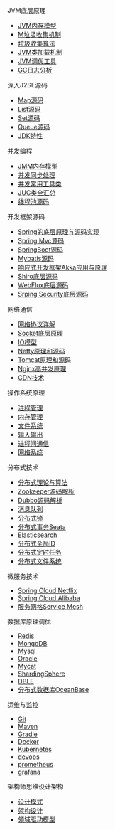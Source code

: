 
JVM底层原理
 * [JVM内存模型](/share/jvm/index.md?id=_1-jvm内存模型)
 * [M垃圾收集机制](/share/jvm/index.md?id=_2-垃圾收集机制详解)
 * [垃圾收集算法](/share/jvm/index.md?id=_3-垃圾收集算法详解)
 * [JVM类加载机制](/share/jvm/index.md?id=_4-jvm类加载机制)
 * [JVM调优工具](/share/jvm/index.md?id=_5-jvm调优工具)
 * [GC日志分析](/share/jvm/index.md?id=_6-gc日志分析)

深入J2SE源码
 * [Map源码](/share/j2se/map)
 * [List源码](/share/j2se/list)
 * [Set源码](/share/j2se/set)
 * [Queue源码](/share/j2se/queue)
 * [JDK特性](/share/j2se/jdk)

并发编程
 * [JMM内存模型](/share/concurrent/jmm)
 * [并发同步处理](/share/concurrent/synchronized)
 * [并发常用工具类](/share/concurrent/juc)
 * [JUC类全汇总](/share/concurrent/juc2)
 * [线程池源码](/share/concurrent/thread)

开发框架源码
 * [Spring的底层原理与源码实现](/share/frame/spring)
 * [Spring Mvc源码](/share/frame/springmvc)
 * [SpringBoot源码](/share/frame/springboot)
 * [Mybatis源码](/share/frame/mybatis)
 * [响应式开发框架Akka应用与原理](/share/frame/akka)
 * [Shiro底层源码](/share/frame/shiro)
 * [WebFlux底层源码](/share/frame/webflux)
 * [Srping Security底层源码](/share/frame/springsecurity)

网络通信
 * [网络协议详解](/share/network/net)
 * [Socket底层原理](/share/network/socket)
 * [IO模型](/share/network/io)
 * [Netty原理和源码](/share/network/netty)
 * [Tomcat原理和源码](/share/network/tomcat)
 * [Nginx高并发原理](/share/network/nginx)
 * [CDN技术](/share/network/cdn)

操作系统原理
 * [进程管理](/share/os/index.md?id=_1-进程管理)
 * [内存管理](/share/os/index.md?id=_1-内存管理)
 * [文件系统](/share/os/index.md?id=_1-文件系统)
 * [输入输出](/share/os/index.md?id=_1-输入输出)
 * [进程间通信](/share/os/index.md?id=_1-进程间通信)
 * [网络系统](/share/os/index.md?id=_1-网络系统)

分布式技术
 * [分布式理论与算法](/share/distributed/cap)
 * [Zookeeper源码解析](/share/distributed/zookeeper)
 * [Dubbo源码解析](/share/distributed/dubbo)
 * [消息队列](/share/distributed/mq)
 * [分布式锁](/share/distributed/dislock)
 * [分布式事务Seata](/share/distributed/seata)
 * [Elasticsearch](/share/distributed/elk)
 * [分布式全局ID](/share/distributed/snowflake)
 * [分布式定时任务](/share/distributed/disjob)
 * [分布式文件系统](/share/distributed/dfs)

微服务技术
 * [Spring Cloud Netflix](/share/microservice/springcloud)
 * [Spring Cloud Alibaba](/share/microservice/springclouda)
 * [服务网格Service Mesh](/share/microservice/servicemesh)

数据库原理调优
 * [Redis](/linux/redis.md)
 * [MongoDB](/share/database/mongodb)
 * [Mysql](/share/database/mysql)
 * [Oracle](/share/database/oracle)
 * [Mycat](/deploy/mycat)
 * [ShardingSphere](/share/database/shardingsphere)
 * [DBLE](/share/database/dble)
 * [分布式数据库OceanBase](/share/database/oceanbase)

运维与监控
 * [Git](/deploy/gitlab)
 * [Maven](/share/monitor/maven)
 * [Gradle](/share/monitor/gradle)
 * [Docker](/linux/docker)
 * [Kubernetes](/share/monitor/k8s)
 * [devops](/share/monitor/devops)
 * [prometheus](/share/monitor/prometheus)
 * [grafana](/share/monitor/grafana)

架构师思维设计架构
 * [设计模式](/share/designpattern/model)
 * [架构设计](/share/designpattern/design)
 * [领域驱动模型](/share/designpattern/ddd)
